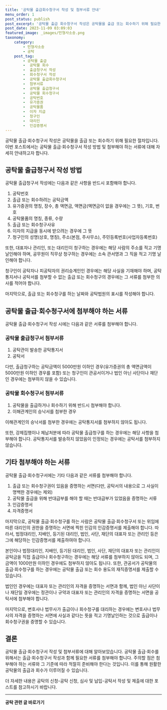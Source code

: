 ```yaml
---
title: '공탁물 출급회수청구서 작성 및 첨부서류 안내'
menu_order: 1
post_status: publish
post_excerpt: '공탁물 출급 회수청구서 작성은 공탁물을 출급 또는 회수하기 위해 필요한 절차입니다. 이번 포스트에서는 공탁물 출급 회수청구서 작성 방법 및 첨부해야 하는 서류에 대해 자세히 안내하고자 합니다.'
post_date: 2023-11-09 03:09:03
featured_image: _images/민형사소송.png
taxonomy:
    category:
        - 민형사소송
        - 공탁
    post_tag:
        - 공탁물 출급
        -  공탁물 회수
        -  출급청구서 작성
        -  회수청구서 작성
        -  공탁물 출급회수청구서
        -  첨부서류
        -  공탁물 출급청구서
        -  공탁물 회수청구서
        -  공탁번호
        -  유가증권
        -  공탁물품
        -  이자 지급
        -  청구인
        -  대리인
        -  인감증명서
---
```



공탁물 출급·회수청구서 작성은 공탁물을 출급 또는 회수하기 위해 필요한 절차입니다. 이번 포스트에서는 공탁물 출급·회수청구서 작성 방법 및 첨부해야 하는 서류에 대해 자세히 안내하고자 합니다. 

## 공탁물 출급청구서 작성 방법
공탁물 출급청구서 작성에는 다음과 같은 사항을 반드시 포함해야 합니다. 

1. 공탁번호
2. 출급 또는 회수하려는 공탁금액
3. 유가증권의 명칭, 장수, 총 액면금, 액면금(액면금이 없을 경우에는 그 뜻), 기호, 번호
4. 공탁물품의 명칭, 종류, 수량
5. 출급 또는 회수청구사유
6. 이자의 지급을 동시에 받으려는 경우에 그 뜻
7. 청구인의 성명(상호, 명칭), 주소(본점, 주사무소), 주민등록번호(사업자등록번호)

또한, 대표자나 관리인, 또는 대리인이 청구하는 경우에는 해당 사람의 주소를 적고 기명 날인해야 하며, 공무원이 직무상 청구하는 경우에는 소속 관서명과 그 직을 적고 기명 날인해야 합니다.

청구인이 공탁자나 피공탁자의 권리승계인인 경우에는 해당 사실을 기재해야 하며, 공탁통지서나 공탁서를 첨부할 수 없는 출급 또는 회수청구의 경우에는 그 서류를 첨부한 의사를 적어야 합니다.

마지막으로, 출급 또는 회수청구를 하는 날짜와 공탁법원의 표시를 작성해야 합니다.

## 공탁물 출급·회수청구서에 첨부해야 하는 서류
공탁물 출급·회수청구서 작성 시에는 다음과 같은 서류를 첨부해야 합니다.

### 공탁물 출급청구서 첨부서류
1. 공탁관이 발송한 공탁통지서
2. 공탁서

다만, 출급청구하는 공탁금액이 5000만원 이하인 경우(유가증권의 총 액면금액이 5000만원 이하인 경우를 포함) 또는 청구인이 관공서이거나 법인 아닌 사단이나 재단인 경우에는 첨부하지 않을 수 있습니다. 

### 공탁물 회수청구서 첨부서류
1. 공탁물을 출급하거나 회수하기 위해 반드시 첨부해야 합니다.
2. 이해관계인의 승낙서를 첨부한 경우

이해관계인의 승낙서를 첨부한 경우에는 공탁통지서를 첨부하지 않아도 됩니다.

또한, 강제집행이나 체납처분에 따라 공탁물 출급청구를 하는 경우에는 해당 사항을 첨부해야 합니다. 공탁통지서를 발송하지 않았음이 인정되는 경우에는 공탁서를 첨부하지 않습니다.

## 기타 첨부해야 하는 서류
공탁물 출급·회수청구서에는 기타 다음과 같은 서류를 첨부해야 합니다.

1. 출급 또는 회수청구권이 있음을 증명하는 서면(다만, 공탁서의 내용으로 그 사실이 명백한 경우에는 제외)
2. 공탁물 출급을 위해 반대급부를 해야 할 때는 반대급부가 있었음을 증명하는 서류
3. 인감증명서
4. 자격증명서

마지막으로, 공탁물 출급·회수청구를 하는 사람은 공탁물 출급·회수청구서 또는 위임에 따른 대리인의 권한을 증명하는 서면에 찍힌 인감의 인감증명서를 제출해야 합니다. 따라서, 법정대리인, 지배인, 등기된 대리인, 법인, 사단, 재단의 대표자 또는 관리인 등은 그에 해당하는 인감증명서를 제출하여야 합니다.

본인이나 법정대리인, 지배인, 등기된 대리인, 법인, 사단, 재단의 대표자 또는 관리인이 공탁금을 직접 출급이나 회수청구하는 경우에는 해당 서류를 첨부하지 않아도 되며, 그 금액이 1000만원 이하인 경우에도 첨부하지 않아도 됩니다. 또한, 관공서가 공탁물의 출급·회수청구를 하는 경우에는 공탁물 출급 또는 회수 용도의 재직증명서를 제출할 수 있습니다. 

법인인 경우에는 대표자 또는 관리인의 자격을 증명하는 서면과 함께, 법인 아닌 사단이나 재단일 경우에는 정관이나 규약과 대표자 또는 관리인의 자격을 증명하는 서면을 공탁서에 첨부해야 합니다.

마지막으로, 변호사나 법무사가 출급이나 회수청구를 대리하는 경우에는 변호사나 법무사의 자격을 증명하는 서면에 사실과 같다는 뜻을 적고 기명날인하는 것으로 출급이나 회수청구권을 증명할 수 있습니다.

## 결론
공탁물 출급·회수청구서 작성 및 첨부서류에 대해 알아보았습니다. 공탁물 출급·회수를 위해서는 출급·회수청구서 작성과 함께 필요한 서류를 첨부해야 합니다. 주의할 점은 첨부해야 하는 서류와 그 기준에 따라 적절히 준비해야 한다는 것입니다. 이를 통해 원활한 공탁물의 출급과 회수가 이루어질 수 있습니다. 

더 자세한 내용은 공탁의 신청-공탁 신청, 심사 및 납입-공탁서 작성 및 제출에 대한 포스트를 참고하시기 바랍니다.
<!-- wp:separator -->
<hr class="wp-block-separator has-alpha-channel-opacity"/>
<!-- /wp:separator -->

<!-- wp:group {"backgroundColor":"base","layout":{"type":"constrained"}} -->
<div class="wp-block-group has-base-background-color has-background"><!-- wp:paragraph {"align":"center","fontSize":"medium"} -->
<p class="has-text-align-center has-large-font-size"><strong>공탁 관련 글 바로가기</strong></p>
<!-- /wp:paragraph -->


<!-- wp:latest-posts
{"categories":[{"id":15187,"count":19,"description":"","link":"https://uknowlaw.com/category/%ea%b3%b5%ed%83%81/","name":"공탁","slug":"공탁","taxonomy":"category","parent":0,"meta":[],"_links":{"self":[{"href":"https://uknowlaw.com/wp-json/wp/v2/categories/15187"}],"collection":[{"href":"https://uknowlaw.com/wp-json/wp/v2/categories"}],"about":[{"href":"https://uknowlaw.com/wp-json/wp/v2/taxonomies/category"}],"wp:post_type":[{"href":"https://uknowlaw.com/wp-json/wp/v2/posts?categories=15187"}],"curies":[{"name":"wp","href":"https://api.w.org/{rel}","templated":true}]}}],"postsToShow":100,"excerptLength":28,"postLayout":"grid","columns":2,"featuredImageAlign":"left","featuredImageSizeSlug":"large","fontSize":"small"} /--></div>
<!-- /wp:group -->